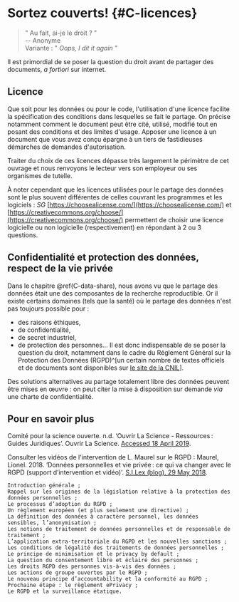 # Sortez couverts! {#C-licences}

>" Au fait, ai-je le droit ? "  
>-- Anonyme    
> Variante : " *Oops, I dit it again* " 

Il est primordial de se poser la question du droit avant de partager des
documents, *a fortiori* sur internet.

## Licence

Que soit pour les données ou pour le code, l'utilisation d'une licence facilite la spécification des conditions dans lesquelles se fait le partage. On précise notamment comment le document peut être cité, utilisé, modifié tout en posant
des conditions et des limites d'usage. 
Apposer une licence à un document que vous avez conçu épargne à un tiers de fastidieuses démarches de demandes d'autorisation. 

Traiter du choix de ces licences dépasse très
largement le périmètre de cet ouvrage et nous renvoyons le lecteur vers son
employeur ou ses organismes de tutelle.

À noter cependant que les licences utilisées pour le partage des données sont
le plus souvent différentes de celles couvrant les programmes et les
logiciels : 
*SG* [https://choosealicense.com/](https://choosealicense.com/) et
[https://creativecommons.org/choose/](https://creativecommons.org/choose/)
permettent de choisir une licence logicielle ou non logicielle
(respectivement) en répondant à 2 ou 3 questions.


## Confidentialité et protection des données, respect de la vie privée

Dans le chapitre \@ref(C-data-share), nous avons vu que le partage des données était une des
composantes de la recherche reproductible. Or il existe certains domaines (tels
que la santé) où le partage des données n'est pas toujours possible pour : 
- des raisons éthiques, 
- de confidentialité, 
- de secret industriel, 
- de protection des personnes... 
Il est donc indispensable de se poser la question du droit,
notamment dans le cadre du Réglement Général sur la Protection des Données
(RGPD)^[un certain nombre de textes officiels et de documents sont disponibles
sur [le site de la
CNIL](https://www.cnil.fr/fr/textes-officiels-europeens-protection-donnees)]. 

Des solutions alternatives au partage totalement libre des données
peuvent être mises en œuvre : on peut citer la mise à disposition sur
demande *via* une charte de confidentialité.

## Pour en savoir plus
Comité pour la science ouverte. n.d. ‘Ouvrir La Science - Ressources : Guides Juridiques’. Ouvrir La Science. [Accessed 18 April 2019](https://www.ouvrirlascience.fr/category/ressources/?type=guides_juridiques).

Consulter les vidéos de l'intervention de L. Maurel sur le RGPD : 
Maurel, Lionel. 2018. ‘Données personnelles et vie privée : ce qui va changer avec le RGPD (support d’intervention et vidéo)’. [S.I.Lex (blog). 29 May 2018](https://scinfolex.com/2018/05/29/donnees-personnelles-et-vie-privee-ce-qui-va-changer-avec-le-rgpd-support-dintervention-et-video).

    Introduction générale ;
    Rappel sur les origines de la législation relative à la protection des données personnelles ;
    Le processus d’adoption du RGPD ;
    Un règlement européen (et plus seulement une directive) ;
    La définition des données à caractère personnel, les données sensibles, l’anonymisation ;
    Les notions de traitement de données personnelles et de responsable de traitement ;
    L’application extra-territoriale du RGPD et les nouvelles sanctions ;
    Les conditions de légalité des traitements de données personnelles ;
    Le principe de minimisation et le privacy by default ;
    La question du consentement libre et éclairé des personnes ;
    Les droits RGPD des personnes vis-à-vis des données ;
    Les actions de groupe ouvertes par le RGPD ;
    Le nouveau principe d’accountability et la conformité au RGPD ;
    Prochaine étape : le règlement ePrivacy ;
    Le RGPD et la surveillance étatique.

